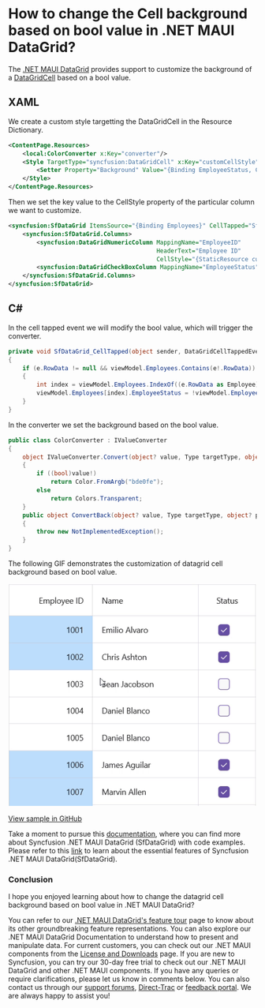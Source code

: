 # How to change the Cell background based on bool value in .NET MAUI DataGrid?

The [.NET MAUI DataGrid](https://www.syncfusion.com/maui-controls/maui-datagrid) provides support to customize the background of a [DataGridCell](https://help.syncfusion.com/cr/maui/Syncfusion.Maui.DataGrid.DataGridCell.html) based on a bool value.

## XAML
We create a custom style targetting the DataGridCell in the Resource Dictionary.

```XML
<ContentPage.Resources>
    <local:ColorConverter x:Key="converter"/>
    <Style TargetType="syncfusion:DataGridCell" x:Key="customCellStyle">
        <Setter Property="Background" Value="{Binding EmployeeStatus, Converter={StaticResource Key=converter}}"/>
    </Style>
</ContentPage.Resources>
```

Then we set the key value to the CellStyle property of the particular column we want to customize.
```XML
<syncfusion:SfDataGrid ItemsSource="{Binding Employees}" CellTapped="SfDataGrid_CellTapped">
    <syncfusion:SfDataGrid.Columns>
        <syncfusion:DataGridNumericColumn MappingName="EmployeeID" 
                                          HeaderText="Employee ID" 
                                          CellStyle="{StaticResource customCellStyle}"/>
        <syncfusion:DataGridCheckBoxColumn MappingName="EmployeeStatus" HeaderText="Status"/>
    </syncfusion:SfDataGrid.Columns>
</syncfusion:SfDataGrid>
```
## C#

In the cell tapped event we will modify the bool value, which will trigger the converter.
```C#
private void SfDataGrid_CellTapped(object sender, DataGridCellTappedEventArgs e)
{
    if (e.RowData != null && viewModel.Employees.Contains(e!.RowData))
    {
        int index = viewModel.Employees.IndexOf((e.RowData as Employee)!);
        viewModel.Employees[index].EmployeeStatus = !viewModel.Employees[index].EmployeeStatus;
    }
}
```
In the converter we set the background based on the bool value.
```C#
public class ColorConverter : IValueConverter
{
    object IValueConverter.Convert(object? value, Type targetType, object? parameter, CultureInfo info)
    {
        if ((bool)value!)
            return Color.FromArgb("bde0fe"); 
        else
            return Colors.Transparent;
    }
    public object ConvertBack(object? value, Type targetType, object? parameter, CultureInfo culture)
    {
        throw new NotImplementedException();
    }
}
```

The following GIF demonstrates the customization of datagrid cell background based on bool value.

![DataGrid with DataGridCell Color](SfDataGrid_sample.gif)

[View sample in GitHub](https://github.com/SyncfusionExamples/How-to-change-the-Cell-background-color-based-on-bool-value-in-.NET-MAUI-DataGrid)

Take a moment to pursue this [documentation](https://help.syncfusion.com/maui/datagrid/overview), where you can find more about Syncfusion .NET MAUI DataGrid (SfDataGrid) with code examples.
Please refer to this [link](https://www.syncfusion.com/maui-controls/maui-datagrid) to learn about the essential features of Syncfusion .NET MAUI DataGrid(SfDataGrid).

### Conclusion
I hope you enjoyed learning about how to change the datagrid cell background based on bool value in .NET MAUI DataGrid?

You can refer to our [.NET MAUI DataGrid's feature tour](https://www.syncfusion.com/maui-controls/maui-datagrid) page to know about its other groundbreaking feature representations. You can also explore our .NET MAUI DataGrid Documentation to understand how to present and manipulate data.
For current customers, you can check out our .NET MAUI components from the [License and Downloads](https://www.syncfusion.com/account/downloads) page. If you are new to Syncfusion, you can try our 30-day free trial to check out our .NET MAUI DataGrid and other .NET MAUI components.
If you have any queries or require clarifications, please let us know in comments below. You can also contact us through our [support forums](https://www.syncfusion.com/forums), [Direct-Trac](https://support.syncfusion.com/account/login?ReturnUrl=%2Faccount%2Fconnect%2Fauthorize%2Fcallback%3Fclient_id%3Dc54e52f3eb3cde0c3f20474f1bc179ed%26redirect_uri%3Dhttps%253A%252F%252Fsupport.syncfusion.com%252Fagent%252Flogincallback%26response_type%3Dcode%26scope%3Dopenid%2520profile%2520agent.api%2520integration.api%2520offline_access%2520kb.api%26state%3D8db41f98953a4d9ba40407b150ad4cf2%26code_challenge%3DvwHoT64z2h21eP_A9g7JWtr3vp3iPrvSjfh5hN5C7IE%26code_challenge_method%3DS256%26response_mode%3Dquery) or [feedback portal](https://www.syncfusion.com/feedback/maui?control=sfdatagrid). We are always happy to assist you!